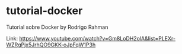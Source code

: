 # tutorial-docker

Tutorial sobre Docker by Rodrigo Rahman

Link: https://www.youtube.com/watch?v=Gm8LoDH2olA&list=PLEXr-WZRgPjx5JrhQO9GKK-oJpFqW1P3h
